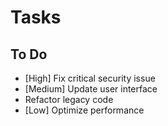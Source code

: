 # Tasks

## To Do

- [High] Fix critical security issue
- [Medium] Update user interface
- Refactor legacy code
- [Low] Optimize performance